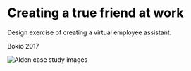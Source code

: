 
<div class="banner-wrap">
    <div style="color:#000000" class="blue-bg">
    <h1>Creating a true friend at work</h1>
    <p class="project-desc">Design exercise of creating a virtual employee assistant.</p>
    <p class="project-date">Bokio 2017</p>
    <div class="overflow-image">
        <img
        src="/images/Alden/alden_project_main.jpg"
        alt="Alden case study images"/>
        <span style="background-color:#FBF074"></span>
    </div>
</div>